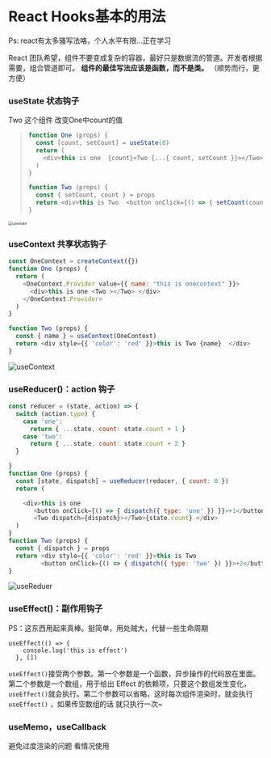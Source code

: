 # React Hooks基本的用法

Ps: react有太多骚写法咯，个人水平有限...正在学习



React 团队希望，组件不要变成复杂的容器，最好只是数据流的管道。开发者根据需要，组合管道即可。 **组件的最佳写法应该是函数，而不是类。** （顺势而行，更方便）



### useState 状态钩子  

Two 这个组件 改变One中count的值

> ```javascript
> function One (props) {
>   const [count, setCount] = useState(0)
>   return (
>     <div>this is one  {count}<Two {...{ count, setCount }}></Two> </div>
>   )
> }
> 
> function Two (props) {
>   const { setCount, count } = props
>   return <div>this is Two  <button onClick={() => { setCount(count + 1) }}>click it!</button> </div>
> }
> ```

<img src="C:\Users\QWQ\Desktop\blog\blog_\react相关\usestate.png" alt="usestate" style="zoom:50%;" />



### useContext 共享状态钩子

```javascript
const OneContext = createContext({})
function One (props) {
  return (
    <OneContext.Provider value={{ name: "this is onecontext" }}>
      <div>this is one <Two ></Two> </div>
    </OneContext.Provider>
  )
}

function Two (props) {
  const { name } = useContext(OneContext)
  return <div style={{ 'color': 'red' }}>this is Two {name}  </div>
}
```

![useContext](C:\Users\QWQ\Desktop\blog\blog_\react相关\useContext.png)

### useReducer()：action 钩子

```javascript
const reducer = (state, action) => {
  switch (action.type) {
    case 'one':
      return { ...state, count: state.count + 1 }
    case 'two':
      return { ...state, count: state.count + 2 }
  }

}
function One (props) {
  const [state, dispatch] = useReducer(reducer, { count: 0 })
  return (

    <div>this is one
       <button onClick={() => { dispatch({ type: 'one' }) }}>+1</button>
       <Two dispatch={dispatch}></Two>{state.count} </div>
  )
}
function Two (props) {
  const { dispatch } = props
  return <div style={{ 'color': 'red' }}>this is Two  
         <button onClick={() => { dispatch({ type: 'two' }) }}>+2</button></div>
}

```

![useReduer](C:\Users\QWQ\Desktop\blog\blog_\react相关\useReduer.png)

### useEffect()：副作用钩子   

PS：这东西用起来真棒。挺简单，用处贼大，代替一些生命周期 

```
useEffect(() => {
    console.log('this is effect')
  }, [])
```

 `useEffect()`接受两个参数。第一个参数是一个函数，异步操作的代码放在里面。第二个参数是一个数组，用于给出 Effect 的依赖项，只要这个数组发生变化，`useEffect()`就会执行。第二个参数可以省略，这时每次组件渲染时，就会执行`useEffect()` ，如果传空数组的话 就只执行一次~



### useMemo，useCallback

避免过度渲染的问题  看情况使用



